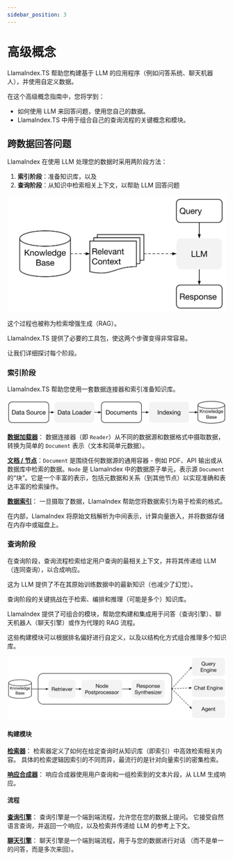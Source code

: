 ```yaml
---
sidebar_position: 3
---
```


# 高级概念

LlamaIndex.TS 帮助您构建基于 LLM 的应用程序（例如问答系统、聊天机器人），并使用自定义数据。

在这个高级概念指南中，您将学到：

- 如何使用 LLM 来回答问题，使用您自己的数据。
- LlamaIndex.TS 中用于组合自己的查询流程的关键概念和模块。

## 跨数据回答问题

LlamaIndex 在使用 LLM 处理您的数据时采用两阶段方法：

1. **索引阶段**：准备知识库，以及
2. **查询阶段**：从知识中检索相关上下文，以帮助 LLM 回答问题

![](./_static/concepts/rag.jpg)

这个过程也被称为检索增强生成（RAG）。

LlamaIndex.TS 提供了必要的工具包，使这两个步骤变得非常容易。

让我们详细探讨每个阶段。

### 索引阶段

LlamaIndex.TS 帮助您使用一套数据连接器和索引准备知识库。

![](./_static/concepts/indexing.jpg)

[**数据加载器**](./modules/high_level/data_loader.md)：
数据连接器（即 `Reader`）从不同的数据源和数据格式中摄取数据，转换为简单的 `Document` 表示（文本和简单元数据）。

[**文档 / 节点**](./modules/high_level/documents_and_nodes.md)：`Document` 是围绕任何数据源的通用容器 - 例如 PDF、API 输出或从数据库中检索的数据。`Node` 是 LlamaIndex 中的数据原子单元，表示源 `Document` 的“块”。它是一个丰富的表示，包括元数据和关系（到其他节点）以实现准确和表达丰富的检索操作。

[**数据索引**](./modules/high_level/data_index.md)：
一旦摄取了数据，LlamaIndex 帮助您将数据索引为易于检索的格式。

在内部，LlamaIndex 将原始文档解析为中间表示，计算向量嵌入，并将数据存储在内存中或磁盘上。

### 查询阶段

在查询阶段，查询流程检索给定用户查询的最相关上下文，并将其传递给 LLM（连同查询），以合成响应。

这为 LLM 提供了不在其原始训练数据中的最新知识（也减少了幻觉）。

查询阶段的关键挑战在于检索、编排和推理（可能是多个）知识库。

LlamaIndex 提供了可组合的模块，帮助您构建和集成用于问答（查询引擎）、聊天机器人（聊天引擎）或作为代理的 RAG 流程。

这些构建模块可以根据排名偏好进行自定义，以及以结构化方式组合推理多个知识库。

![](./_static/concepts/querying.jpg)

#### 构建模块

[**检索器**](./modules/low_level/retriever.md)：
检索器定义了如何在给定查询时从知识库（即索引）中高效检索相关内容。
具体的检索逻辑因索引的不同而异，最流行的是针对向量索引的密集检索。

[**响应合成器**](./modules/low_level/response_synthesizer.md)：
响应合成器使用用户查询和一组检索到的文本片段，从 LLM 生成响应。

#### 流程

[**查询引擎**](./modules/high_level/query_engine.md)：
查询引擎是一个端到端流程，允许您在您的数据上提问。
它接受自然语言查询，并返回一个响应，以及检索并传递给 LLM 的参考上下文。

[**聊天引擎**](./modules/high_level/chat_engine.md)：
聊天引擎是一个端到端流程，用于与您的数据进行对话
（而不是单一的问答，而是多次来回）。

```

```
